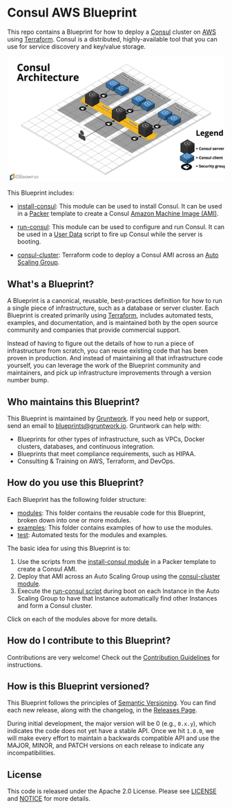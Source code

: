 # Consul AWS Blueprint

This repo contains a Blueprint for how to deploy a [Consul](https://www.consul.io/) cluster on 
[AWS](https://aws.amazon.com/) using [Terraform](https://www.terraform.io/). Consul is a distributed, highly-available 
tool that you can use for service discovery and key/value storage. 

![Consul architecture](/_docs/architecture.png)

This Blueprint includes:

* [install-consul](/modules/install-consul): This module can be used to install Consul. It can be used in a 
  [Packer](https://www.packer.io/) template to create a Consul 
  [Amazon Machine Image (AMI)](http://docs.aws.amazon.com/AWSEC2/latest/UserGuide/AMIs.html).

* [run-consul](/modules/run-consul): This module can be used to configure and run Consul. It can be used in a 
  [User Data](http://docs.aws.amazon.com/AWSEC2/latest/UserGuide/user-data.html#user-data-shell-scripts) 
  script to fire up Consul while the server is booting.

* [consul-cluster](/modules/consul-cluster): Terraform code to deploy a Consul AMI across an [Auto Scaling 
  Group](https://aws.amazon.com/autoscaling/). 



## What's a Blueprint?

A Blueprint is a canonical, reusable, best-practices definition for how to run a single piece of infrastructure, such 
as a database or server cluster. Each Blueprint is created primarily using [Terraform](https://www.terraform.io/), 
includes automated tests, examples, and documentation, and is maintained both by the open source community and 
companies that provide commercial support. 

Instead of having to figure out the details of how to run a piece of infrastructure from scratch, you can reuse 
existing code that has been proven in production. And instead of maintaining all that infrastructure code yourself, 
you can leverage the work of the Blueprint community and maintainers, and pick up infrastructure improvements through
a version number bump.
 
 
 
## Who maintains this Blueprint?

This Blueprint is maintained by [Gruntwork](http://www.gruntwork.io/). If you need help or support, send an email to 
[blueprints@gruntwork.io](mailto:blueprints@gruntwork.io?Subject=Consul%20Blueprint). Gruntwork can help with:

* Blueprints for other types of infrastructure, such as VPCs, Docker clusters, databases, and continuous integration.
* Blueprints that meet compliance requirements, such as HIPAA.
* Consulting & Training on AWS, Terraform, and DevOps.



## How do you use this Blueprint?

Each Blueprint has the following folder structure:

* [modules](/modules): This folder contains the reusable code for this Blueprint, broken down into one or more modules.
* [examples](/examples): This folder contains examples of how to use the modules.
* [test](/test): Automated tests for the modules and examples.

The basic idea for using this Blueprint is to:

1. Use the scripts from the [install-consul module](/modules/install-consul) in a Packer template to create a Consul 
   AMI.
1. Deploy that AMI across an Auto Scaling Group using the [consul-cluster module](/modules/consul-cluster).
1. Execute the [run-consul script](/modules/run-consul) during boot on each Instance in the Auto Scaling Group to 
   have that Instance automatically find other Instances and form a Consul cluster.

Click on each of the modules above for more details.



## How do I contribute to this Blueprint?

Contributions are very welcome! Check out the [Contribution Guidelines](/CONTRIBUTING.md) for instructions.



## How is this Blueprint versioned?

This Blueprint follows the principles of [Semantic Versioning](http://semver.org/). You can find each new release, 
along with the changelog, in the [Releases Page](../../releases). 

During initial development, the major version will be 0 (e.g., `0.x.y`), which indicates the code does not yet have a 
stable API. Once we hit `1.0.0`, we will make every effort to maintain a backwards compatible API and use the MAJOR, 
MINOR, and PATCH versions on each release to indicate any incompatibilities. 



## License

This code is released under the Apache 2.0 License. Please see [LICENSE](/LICENSE) and [NOTICE](/NOTICE) for more 
details.

